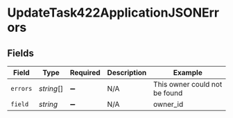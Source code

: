 # UpdateTask422ApplicationJSONErrors


## Fields

| Field                         | Type                          | Required                      | Description                   | Example                       |
| ----------------------------- | ----------------------------- | ----------------------------- | ----------------------------- | ----------------------------- |
| `errors`                      | *string*[]                    | :heavy_minus_sign:            | N/A                           | This owner could not be found |
| `field`                       | *string*                      | :heavy_minus_sign:            | N/A                           | owner_id                      |
